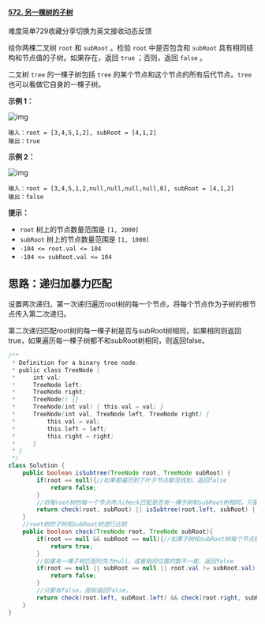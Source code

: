#### [572. 另一棵树的子树](https://leetcode.cn/problems/subtree-of-another-tree/)

难度简单729收藏分享切换为英文接收动态反馈

给你两棵二叉树 `root` 和 `subRoot` 。检验 `root` 中是否包含和 `subRoot` 具有相同结构和节点值的子树。如果存在，返回 `true` ；否则，返回 `false` 。

二叉树 `tree` 的一棵子树包括 `tree` 的某个节点和这个节点的所有后代节点。`tree` 也可以看做它自身的一棵子树。

 

**示例 1：**

![img](https://assets.leetcode.com/uploads/2021/04/28/subtree1-tree.jpg)

```
输入：root = [3,4,5,1,2], subRoot = [4,1,2]
输出：true
```

**示例 2：**

![img](https://assets.leetcode.com/uploads/2021/04/28/subtree2-tree.jpg)

```
输入：root = [3,4,5,1,2,null,null,null,null,0], subRoot = [4,1,2]
输出：false
```

 

**提示：**

- `root` 树上的节点数量范围是 `[1, 2000]`
- `subRoot` 树上的节点数量范围是 `[1, 1000]`
- `-104 <= root.val <= 104`
- `-104 <= subRoot.val <= 104`

## 思路：递归加暴力匹配

设置两次递归，第一次递归遍历root树的每一个节点，将每个节点作为子树的根节点传入第二次递归。

第二次递归匹配root树的每一棵子树是否与subRoot树相同，如果相同则返回true，如果遍历每一棵子树都不和subRoot树相同，则返回false。

```java
/**
 * Definition for a binary tree node.
 * public class TreeNode {
 *     int val;
 *     TreeNode left;
 *     TreeNode right;
 *     TreeNode() {}
 *     TreeNode(int val) { this.val = val; }
 *     TreeNode(int val, TreeNode left, TreeNode right) {
 *         this.val = val;
 *         this.left = left;
 *         this.right = right;
 *     }
 * }
 */
class Solution {
    public boolean isSubtree(TreeNode root, TreeNode subRoot) {
        if(root == null){//如果都遍历到了叶子节点都没找到，返回false
            return false;
        }
        //将每root树的每一个节点传入check匹配是否有一棵子树和subRoot树相同，只要有一棵，就提前返回true。
        return check(root, subRoot) || isSubtree(root.left, subRoot) || isSubtree(root.right, subRoot);
    }
    //root树的子树和subRoot树进行比较
    public boolean check(TreeNode root, TreeNode subRoot){
        if(root == null && subRoot == null){//如果子树和subRoot树每个节点都匹配完成，返回true
            return true;
        }
        //如果有一棵子树匹配时先为null，或者相同位置的数不一致，返回false
        if(root == null || subRoot == null || root.val != subRoot.val){
            return false;
        }
        //只要有false，提前返回false。
        return check(root.left, subRoot.left) && check(root.right, subRoot.right);
    }
}
```